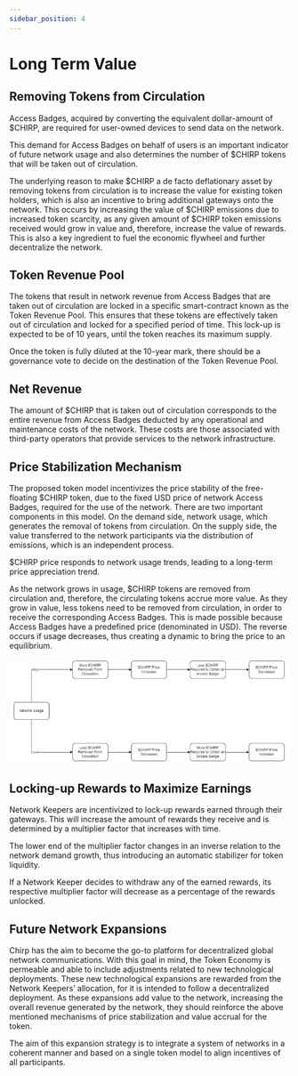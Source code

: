 ```yaml
---
sidebar_position: 4
---
```


# Long Term Value

## Removing Tokens from Circulation

Access Badges, acquired by converting the equivalent dollar-amount of $CHIRP, are required for user-owned devices to send data on the network. 

This demand for Access Badges on behalf of users is an important indicator of future network usage and also determines the number of $CHIRP tokens that will be taken out of circulation.

The underlying reason to make $CHIRP a de facto  deflationary asset by removing tokens from circulation is to increase the value for existing token holders, which is also an incentive to bring additional gateways onto the network. This occurs by increasing the value of $CHIRP emissions due to increased token scarcity, as any given amount of $CHIRP token emissions received would grow in value and, therefore, increase the value of rewards. This is also a key ingredient to fuel the economic flywheel and further decentralize the network.

## Token Revenue Pool

The tokens that result in network revenue from Access Badges that are taken out of circulation are locked in a specific smart-contract known as the Token Revenue Pool. This ensures that these tokens are effectively taken out of circulation and locked for a specified period of time. This lock-up is expected to be of 10 years, until the token reaches its maximum supply. 

Once the token is fully diluted at the 10-year mark, there should be a governance vote to decide on the destination of the Token Revenue Pool.

## Net Revenue

The amount of $CHIRP that is taken out of circulation corresponds to the entire revenue from Access Badges deducted by any operational and maintenance costs of the network. These costs are those associated with third-party operators that provide services to the network infrastructure.

## Price Stabilization Mechanism

The proposed token model incentivizes the price stability of the free-floating $CHIRP token, due to the fixed USD price of network Access Badges, required for the use of the network. There are two important components in this model. On the demand side, network usage, which generates the removal of tokens from circulation. On the supply side, the value transferred to the network participants via the distribution of emissions, which is an independent process.

$CHIRP price responds to network usage trends, leading to a long-term price appreciation trend.

As the network grows in usage, $CHIRP tokens are removed from circulation and, therefore, the circulating tokens accrue more value. As they grow in value, less tokens need to be removed from circulation, in order to receive the corresponding Access Badges. This is made possible because Access Badges have a predefined price (denominated in USD). The reverse occurs if usage decreases, thus creating a dynamic to bring the price to an equilibrium.

![stabilization](stabilization.png)

## Locking-up Rewards to Maximize Earnings

Network Keepers are incentivized to lock-up rewards earned through their gateways. This will increase the amount of rewards they receive and is determined by a multiplier factor that increases with time.

The lower end of the multiplier factor changes in an inverse relation to the network demand growth, thus introducing an automatic stabilizer for token liquidity.

If a Network Keeper decides to withdraw any of the earned rewards, its respective multiplier factor will decrease as a percentage of the rewards unlocked.

## Future Network Expansions

Chirp has the aim to become the go-to platform for decentralized global network communications. With this goal in mind, the Token Economy is permeable and able to include adjustments related to new technological deployments. These new technological expansions are rewarded from the Network Keepers’ allocation, for it is intended to follow a decentralized deployment. As these expansions add value to the network, increasing the overall revenue generated by the network, they should reinforce the above mentioned mechanisms of price stabilization and value accrual for the token.

The aim of this expansion strategy is to integrate a system of networks in a coherent manner and based on a single token model to align incentives of all participants.

